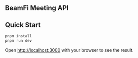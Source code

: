 ## BeamFi Meeting API

## Quick Start

```bash
pnpm install
pnpm run dev
```

Open [http://localhost:3000](http://localhost:3000) with your browser to see the result.

